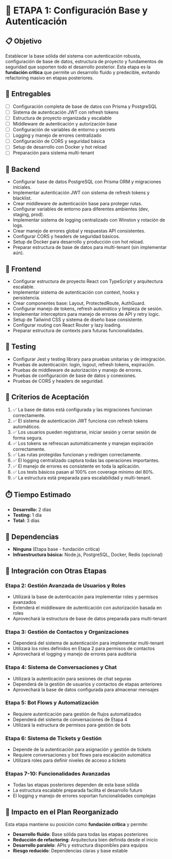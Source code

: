 # 🚀 ETAPA 1: Configuración Base y Autenticación

## 📋 Objetivo
Establecer la base sólida del sistema con autenticación robusta, configuración de base de datos, estructura de proyecto y fundamentos de seguridad que soporten todo el desarrollo posterior. Esta etapa es la **fundación crítica** que permite un desarrollo fluido y predecible, evitando refactoring masivo en etapas posteriores.

## 🎯 Entregables
- [ ] Configuración completa de base de datos con Prisma y PostgreSQL
- [ ] Sistema de autenticación JWT con refresh tokens
- [ ] Estructura de proyecto organizada y escalable
- [ ] Middleware de autenticación y autorización base
- [ ] Configuración de variables de entorno y secrets
- [ ] Logging y manejo de errores centralizado
- [ ] Configuración de CORS y seguridad básica
- [ ] Setup de desarrollo con Docker y hot reload
- [ ] Preparación para sistema multi-tenant

## 🔧 Backend
- Configurar base de datos PostgreSQL con Prisma ORM y migraciones iniciales.
- Implementar autenticación JWT con sistema de refresh tokens y blacklist.
- Crear middleware de autenticación base para proteger rutas.
- Configurar variables de entorno para diferentes ambientes (dev, staging, prod).
- Implementar sistema de logging centralizado con Winston y rotación de logs.
- Crear manejo de errores global y respuestas API consistentes.
- Configurar CORS y headers de seguridad básicos.
- Setup de Docker para desarrollo y producción con hot reload.
- Preparar estructura de base de datos para multi-tenant (sin implementar aún).

## 🎨 Frontend
- Configurar estructura de proyecto React con TypeScript y arquitectura escalable.
- Implementar sistema de autenticación con context, hooks y persistencia.
- Crear componentes base: Layout, ProtectedRoute, AuthGuard.
- Configurar manejo de tokens, refresh automático y limpieza de sesión.
- Implementar interceptors para manejo de errores de API y retry logic.
- Setup de Tailwind CSS y sistema de diseño base consistente.
- Configurar routing con React Router y lazy loading.
- Preparar estructura de contexts para futuras funcionalidades.

## 🧪 Testing
- Configurar Jest y testing library para pruebas unitarias y de integración.
- Pruebas de autenticación: login, logout, refresh tokens, expiración.
- Pruebas de middleware de autorización y manejo de errores.
- Pruebas de configuración de base de datos y conexiones.
- Pruebas de CORS y headers de seguridad.

## 🚀 Criterios de Aceptación
1. ✅ La base de datos está configurada y las migraciones funcionan correctamente.
2. ✅ El sistema de autenticación JWT funciona con refresh tokens automáticos.
3. ✅ Los usuarios pueden registrarse, iniciar sesión y cerrar sesión de forma segura.
4. ✅ Los tokens se refrescan automáticamente y manejan expiración correctamente.
5. ✅ Las rutas protegidas funcionan y redirigen correctamente.
6. ✅ El logging centralizado captura todas las operaciones importantes.
7. ✅ El manejo de errores es consistente en toda la aplicación.
8. ✅ Los tests básicos pasan al 100% con coverage mínimo del 80%.
9. ✅ La estructura está preparada para escalabilidad y multi-tenant.

## ⏱️ Tiempo Estimado
- **Desarrollo:** 2 días
- **Testing:** 1 día
- **Total:** 3 días

## 🔗 Dependencias
- **Ninguna** (Etapa base - fundación crítica)
- **Infraestructura básica:** Node.js, PostgreSQL, Docker, Redis (opcional)

## 🔄 Integración con Otras Etapas

### **Etapa 2: Gestión Avanzada de Usuarios y Roles**
- Utilizará la base de autenticación para implementar roles y permisos avanzados
- Extenderá el middleware de autenticación con autorización basada en roles
- Aprovechará la estructura de base de datos preparada para multi-tenant

### **Etapa 3: Gestión de Contactos y Organizaciones**
- Dependerá del sistema de autenticación para implementar multi-tenant
- Utilizará los roles definidos en Etapa 2 para permisos de contactos
- Aprovechará el logging y manejo de errores para auditoría

### **Etapa 4: Sistema de Conversaciones y Chat**
- Utilizará la autenticación para sesiones de chat seguras
- Dependerá de la gestión de usuarios y contactos de etapas anteriores
- Aprovechará la base de datos configurada para almacenar mensajes

### **Etapa 5: Bot Flows y Automatización**
- Requiere autenticación para gestión de flujos automatizados
- Dependerá del sistema de conversaciones de Etapa 4
- Utilizará la estructura de permisos para gestión de bots

### **Etapa 6: Sistema de Tickets y Gestión**
- Depende de la autenticación para asignación y gestión de tickets
- Requiere conversaciones y bot flows para escalación automática
- Utilizará roles para definir niveles de acceso a tickets

### **Etapas 7-10: Funcionalidades Avanzadas**
- Todas las etapas posteriores dependen de esta base sólida
- La estructura escalable preparada facilita el desarrollo futuro
- El logging y manejo de errores soportan funcionalidades complejas

## 🎯 Impacto en el Plan Reorganizado
Esta etapa mantiene su posición como **fundación crítica** y permite:
- **Desarrollo fluido**: Base sólida para todas las etapas posteriores
- **Reducción de refactoring**: Arquitectura bien definida desde el inicio
- **Desarrollo paralelo**: APIs y estructura disponibles para equipos
- **Riesgo reducido**: Dependencias claras y base estable 